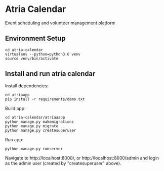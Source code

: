 # Atria Calendar

Event scheduling and volunteer management platform

## Environment Setup

```
cd atria-calendar
virtualenv --python=python3.6 venv
source venv/bin/activate
```

## Install and run atria calendar

Install dependencies:

```
cd atriaapp
pip install -r requirements/demo.txt
```

Build app:

```
cd atria-calendar/atriaaapp
python manage.py makemigrations
python manage.py migrate
python manage.py createsuperuser
```

Run app:

```
python manage.py runserver
```

Navigate to http://localhost:8000/, or http://localhost:8000/admin and login as the admin user (created by "createsuperuser" above).
